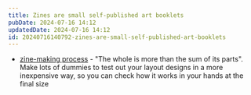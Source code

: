 ```yaml
---
title: Zines are small self-published art booklets
pubDate: 2024-07-16 14:12
updatedDate: 2024-07-16 14:12
id: 20240716140792-zines-are-small-self-published-art-booklets
---
```


- [zine-making process](https://www.youtube.com/watch?v=RZJ-h3Oc5mk) - "The whole is more than the sum of its parts". Make lots of dummies to test out your layout designs in a more inexpensive way, so you can check how it works in your hands at the final size